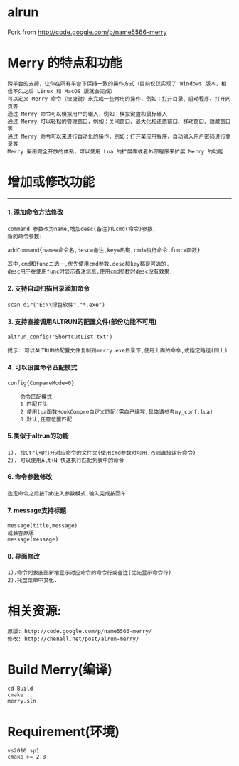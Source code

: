 alrun
=====
Fork from http://code.google.com/p/name5566-merry

Merry 的特点和功能
==================
    跨平台的支持，让你在所有平台下保持一致的操作方式（目前仅仅实现了 Windows 版本，相信不久之后 Linux 和 MacOS 版就会完成）
    可以定义 Merry 命令（快捷键）来完成一些常用的操作，例如：打开目录、启动程序、打开网页等
    通过 Merry 命令可以模拟用户的输入，例如：模拟键盘和鼠标输入
    通过 Merry 可以轻松的管理窗口，例如：关闭窗口、最大化和还原窗口、移动窗口、隐藏窗口等
    通过 Merry 命令可以来进行自动化的操作，例如：打开某应用程序，自动输入用户密码进行登录等
    Merry 采用完全开放的体系，可以使用 Lua 的扩展库或者外部程序来扩展 Merry 的功能

增加或修改功能
=============
*************
#### 1. 添加命令方法修改
    command 参数改为name,增加desc(备注)和cmd(命令)参数.     
    新的命令参数:
> 
	addCommand{name=命令名,desc=备注,key=热键,cmd=执行命令,func=函数}

	其中,cmd和func二选一,优先使用cmd参数.desc和key都是可选的.
	desc用于在使用func时显示备注信息.使用cmd参数时desc没有效果.

#### 2. 支持自动扫描目录添加命令
  	scan_dir("E:\\绿色软件","*.exe")

#### 3.  支持直接调用ALTRUN的配置文件(部份功能不可用)
> 
	altrun_config('ShortCutList.txt')

	提示: 可以ALTRUN的配置文件复制到merry.exe目录下,使用上面的命令,或指定路径(同上)

#### 4. 可以设置命令匹配模式
>
	config{CompareMode=0}

		命令匹配模式
		1 匹配开头
		2 使用lua函数HookCompre自定义匹配(需自己编写,具体请参考my_conf.lua)
		0 默认,任意位置匹配

#### 5.类似于altrun的功能
	1). 按Ctrl+D打开对应命令的文件夹(使用cmd参数时可用,否则直接运行命令)
	2). 可以使用Alt+N 快速执行匹配列表中的命令

#### 6. 命令参数修改
	选定命令之后按Tab进入参数模式,输入完成按回车

#### 7. message支持标题
>
	message(title,message)
	或兼容原版
	message(message)

#### 8. 界面修改
	1).命令列表底部新增显示对应命令的命令行或备注(优先显示命令行)
	2).托盘菜单中文化.


相关资源: 
========
	原版: http://code.google.com/p/name5566-merry/
	修改: http://chenall.net/post/alrun-merry/

Build Merry(编译)
=================
	cd Build
	cmake ..
	merry.sln

Requirement(环境)
======================
	vs2010 sp1
	cmake >= 2.8

